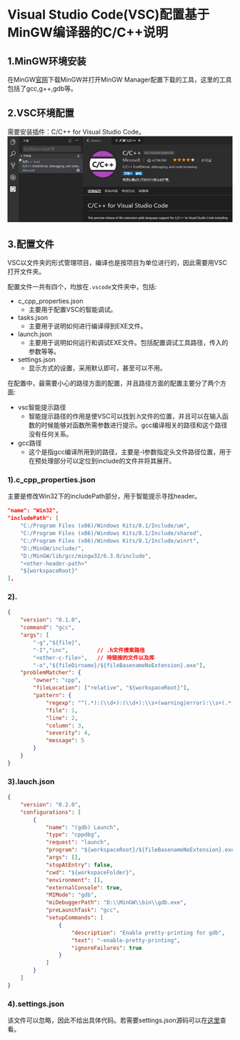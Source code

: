 # Visual Studio Code(VSC)配置基于MinGW编译器的C/C++说明

## 1.MinGW环境安装
在MinGW[官网](http://www.mingw.org/)下载MinGW并打开MinGW Manager配置下载的工具，这里的工具包括了gcc,g++,gdb等。

## 2.VSC环境配置
需要安装插件：C/C++ for Visual Studio Code。
![](resource/c_for_vsc.png)

## 3.配置文件
VSC以文件夹的形式管理项目，编译也是按项目为单位进行的，因此需要用VSC打开文件夹。

配置文件一共有四个，均放在`.vscode`文件夹中，包括:
* c_cpp_properties.json
	* 主要用于配置VSC的智能调试。
* tasks.json
	* 主要用于说明如何进行编译得到EXE文件。
* launch.json
	* 主要用于说明如何运行和调试EXE文件。包括配置调试工具路径，传入的参数等等。
* settings.json
	* 显示方式的设置，采用默认即可，甚至可以不用。

在配置中，最需要小心的路径方面的配置，并且路径方面的配置主要分了两个方面:
* vsc智能提示路径
	* 智能提示路径的作用是使VSC可以找到.h文件的位置，并且可以在输入函数的时候能够对函数所需参数进行提示。gcc编译相关的路径和这个路径没有任何关系。
* gcc路径
	* 这个是指gcc编译所用到的路径，主要是-I参数指定头文件路径位置，用于在预处理部分可以定位到include的文件并将其展开。

### 1).c_cpp_properties.json
主要是修改Win32下的includePath部分，用于智能提示寻找header。
```json
"name": "Win32",
"includePath": [
	"C:/Program Files (x86)/Windows Kits/8.1/Include/um",
	"C:/Program Files (x86)/Windows Kits/8.1/Include/shared",
	"C:/Program Files (x86)/Windows Kits/8.1/Include/winrt",
	"D:/MinGW/include/",
	"D:/MinGW/lib/gcc/mingw32/6.3.0/include",
	"<other-header-path>"
	"${workspaceRoot}"
],
```

### 2).
```json
{
    "version": "0.1.0",
    "command": "gcc",
    "args": [
        "-g","${file}",
        "-I","inc",			// .h文件搜索路径
        "<other-c-file>",	// 待链接的文件以及库
        "-o","${fileDirname}/${fileBasenameNoExtension}.exe"],
    "problemMatcher": {
        "owner": "cpp",
        "fileLocation": ["relative", "${workspaceRoot}"],
        "pattern": {
            "regexp": "^(.*):(\\d+):(\\d+):\\s+(warning|error):\\s+(.*)$",
            "file": 1,
            "line": 2,
            "column": 3,
            "severity": 4,
            "message": 5
        }
    }
}
```

### 3).lauch.json
```json
{
    "version": "0.2.0",
    "configurations": [
        {
            "name": "(gdb) Launch",
            "type": "cppdbg",
            "request": "launch",
            "program": "${workspaceRoot}/${fileBasenameNoExtension}.exe",
            "args": [],
            "stopAtEntry": false,
            "cwd": "${workspaceFolder}",
            "environment": [],
            "externalConsole": true,
            "MIMode": "gdb",
            "miDebuggerPath": "D:\\MinGW\\bin\\gdb.exe",
            "preLaunchTask": "gcc",
            "setupCommands": [
                {
                    "description": "Enable pretty-printing for gdb",
                    "text": "-enable-pretty-printing",
                    "ignoreFailures": true
                }
            ]
        }
    ]
}
```

### 4).settings.json
该文件可以忽略，因此不给出具体代码。若需要settings.json源码可以在[这里](gccdemo/.vscode/settings.json)查看。